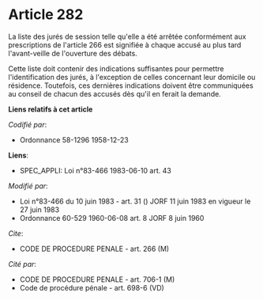 # Article 282

La liste des jurés de session telle qu'elle a été arrêtée conformément aux prescriptions de l'article 266 est signifiée à
chaque accusé au plus tard l'avant-veille de l'ouverture des débats.

Cette liste doit contenir des indications suffisantes pour permettre l'identification des jurés, à l'exception de celles
concernant leur domicile ou résidence. Toutefois, ces dernières indications doivent être communiquées au conseil de chacun
des accusés dès qu'il en ferait la demande.

**Liens relatifs à cet article**

_Codifié par_:

  - Ordonnance 58-1296 1958-12-23

**Liens**:

  - SPEC_APPLI: Loi n°83-466 1983-06-10 art. 43

_Modifié par_:

  - Loi n°83-466 du 10 juin 1983 - art. 31 () JORF 11 juin 1983 en vigueur le 27 juin 1983
  - Ordonnance 60-529 1960-06-08 art. 8 JORF 8 juin 1960

_Cite_:

  - CODE DE PROCEDURE PENALE - art. 266 (M)

_Cité par_:

  - CODE DE PROCEDURE PENALE - art. 706-1 (M)
  - Code de procédure pénale - art. 698-6 (VD)
